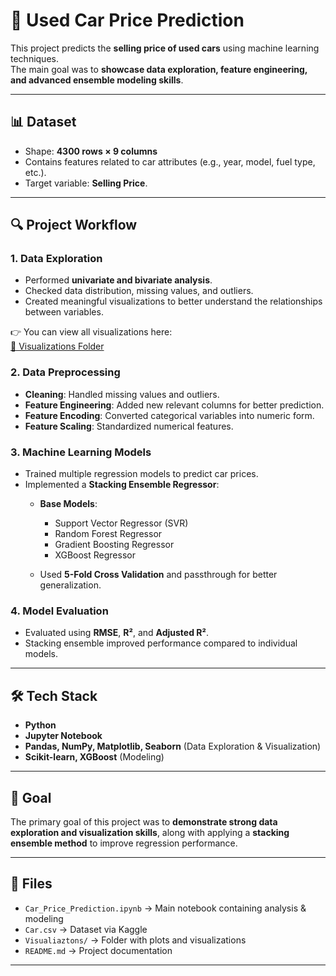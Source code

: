 # 🚗 Used Car Price Prediction

This project predicts the **selling price of used cars** using machine learning techniques.  
The main goal was to **showcase data exploration, feature engineering, and advanced ensemble modeling skills**.

---

## 📊 Dataset
- Shape: **4300 rows × 9 columns**
- Contains features related to car attributes (e.g., year, model, fuel type, etc.).
- Target variable: **Selling Price**.

---

## 🔍 Project Workflow

### 1. Data Exploration
- Performed **univariate and bivariate analysis**.
- Checked data distribution, missing values, and outliers.
- Created meaningful visualizations to better understand the relationships between variables.

👉 You can view all visualizations here:  
[📂 Visualizations Folder](./Visualiaztions)


### 2. Data Preprocessing
- **Cleaning**: Handled missing values and outliers.
- **Feature Engineering**: Added new relevant columns for better prediction.
- **Feature Encoding**: Converted categorical variables into numeric form.
- **Feature Scaling**: Standardized numerical features.

### 3. Machine Learning Models
- Trained multiple regression models to predict car prices.
- Implemented a **Stacking Ensemble Regressor**:
  - **Base Models**:
    - Support Vector Regressor (SVR)
    - Random Forest Regressor
    - Gradient Boosting Regressor
    - XGBoost Regressor

  - Used **5-Fold Cross Validation** and passthrough for better generalization.

### 4. Model Evaluation
- Evaluated using **RMSE**, **R²**, and **Adjusted R²**.
- Stacking ensemble improved performance compared to individual models.

---

## 🛠 Tech Stack
- **Python**
- **Jupyter Notebook**
- **Pandas, NumPy, Matplotlib, Seaborn** (Data Exploration & Visualization)
- **Scikit-learn, XGBoost** (Modeling)

---

## 🎯 Goal
The primary goal of this project was to **demonstrate strong data exploration and visualization skills**, along with applying a **stacking ensemble method** to improve regression performance.

---

## 📂 Files
- `Car_Price_Prediction.ipynb` → Main notebook containing analysis & modeling  
- `Car.csv` → Dataset via Kaggle 
- `Visualiaztons/` → Folder with plots and visualizations  
- `README.md` → Project documentation  

---
